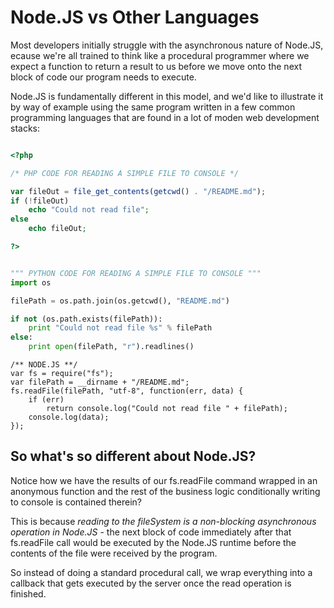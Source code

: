 Node.JS vs Other Languages
==========================

Most developers initially struggle with the asynchronous nature of Node.JS, 
ecause we're all trained to think like a procedural programmer where we expect a
function to return a result to us before we move onto the next block of code our
program needs to execute.

Node.JS is fundamentally different in this model, and we'd like to illustrate it
by way of example using the same program written in a few common programming
languages that are found in a lot of moden web development stacks:

````PHP

<?php

/* PHP CODE FOR READING A SIMPLE FILE TO CONSOLE */

var fileOut = file_get_contents(getcwd() . "/README.md");
if (!fileOut)
    echo "Could not read file";
else
    echo fileOut;

?>
````

````PYTHON

""" PYTHON CODE FOR READING A SIMPLE FILE TO CONSOLE """
import os

filePath = os.path.join(os.getcwd(), "README.md")

if not (os.path.exists(filePath)):
    print "Could not read file %s" % filePath
else:
    print open(filePath, "r").readlines()

````
````JS
/** NODE.JS **/
var fs = require("fs");
var filePath = __dirname + "/README.md";
fs.readFile(filePath, "utf-8", function(err, data) {
    if (err)
        return console.log("Could not read file " + filePath);
    console.log(data);
});

````

So what's so different about Node.JS?
--------------------------------------------
Notice how we have the results of our fs.readFile command wrapped in an anonymous
function and the rest of the business logic conditionally writing to console is
contained therein?

This is because *reading to the fileSystem is a non-blocking
asynchronous operation in Node.JS* - the next block of code immediately after that
fs.readFile call would be executed by the Node.JS runtime before the contents of the
file were received by the program.

So instead of doing a standard procedural call, we wrap everything into a callback
that gets executed by the server once the read operation is finished.
